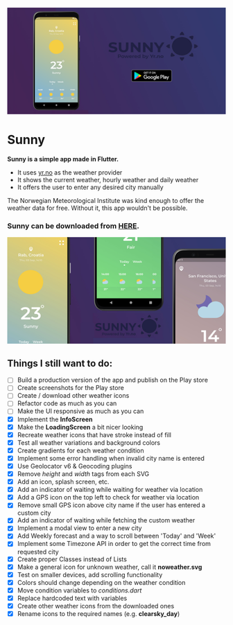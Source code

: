 ![Header](https://raw.githubusercontent.com/jokilic/sunny/master/screenshots/header.png)

# Sunny

**Sunny is a simple app made in Flutter.**

* It uses [yr.no](https://www.yr.no) as the weather provider
* It shows the current weather, hourly weather and daily weather
* It offers the user to enter any desired city manually


The Norwegian Meteorological Institute was kind enough to offer the weather data for free.
Without it, this app wouldn't be possible.

### Sunny can be downloaded from [HERE](https://play.google.com/store/apps/details?id=com.josipkilic.sunny).

![Multi](https://raw.githubusercontent.com/jokilic/sunny/master/screenshots/multi.png)

## Things I still want to do:

- [ ] Build a production version of the app and publish on the Play store
- [ ] Create screenshots for the Play store
- [ ] Create / download other weather icons
- [ ] Refactor code as much as you can
- [ ] Make the UI responsive as much as you can
- [x] Implement the **InfoScreen**
- [x] Make the **LoadingScreen** a bit nicer looking
- [x] Recreate weather icons that have stroke instead of fill
- [x] Test all weather variations and background colors
- [x] Create gradients for each weather condition
- [x] Implement some error handling when invalid city name is entered
- [x] Use Geolocator v6 & Geocoding plugins
- [x] Remove *height* and *width* tags from each SVG
- [x] Add an icon, splash screen, etc.
- [x] Add an indicator of waiting while waiting for weather via location
- [x] Add a GPS icon on the top left to check for weather via location
- [x] Remove small GPS icon above city name if the user has entered a custom city
- [x] Add an indicator of waiting while fetching the custom weather
- [x] Implement a modal view to enter a new city
- [x] Add Weekly forecast and a way to scroll between 'Today' and 'Week'
- [x] Implement some Timezone API in order to get the correct time from requested city
- [x] Create proper Classes instead of Lists 
- [x] Make a general icon for unknown weather, call it **noweather.svg**
- [x] Test on smaller devices, add scrolling functionality
- [x] Colors should change depending on the weather condition
- [x] Move condition variables to *conditions.dart*
- [x] Replace hardcoded text with variables
- [x] Create other weather icons from the downloaded ones
- [x] Rename icons to the required names (e.g. **clearsky_day**)
